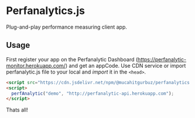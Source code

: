 # Perfanalytics.js

Plug-and-play performance measuring client app.

## Usage

First register your app on the Perfanalytic Dashboard (https://perfanalytic-monitor.herokuapp.com/) and get an appCode. Use CDN service or import perfanalytic.js file to your local and *import* it in the `<head>`.

```html
<script src="https://cdn.jsdelivr.net/npm/@mucahitgurbuz/perfanalytics.js@1.0.3/dist/index.js"></script>
<script>
  perfAnalytic("demo", "http://perfanalytic-api.herokuapp.com");
</script>
```

Thats all!
